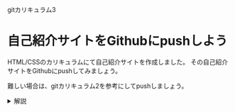 gitカリキュラム3
# 自己紹介サイトをGithubにpushしよう

HTML/CSSのカリキュラムにて自己紹介サイトを作成しました。
その自己紹介サイトをGithubにpushしてみましょう。

難しい場合は、gitカリキュラム2を参考にしてpushしましょう。

<details><summary>解説</summary>

### Githubでリポジトリを作成する
Githubにアクセスし、ページの右上隅で+を選択して「New repository」をクリックします。

![alt text](./images/git3/git3-1.png)

今回は、Repository nameのところに「Self-introduction site」、Descriptionのところに「自己紹介サイトです」と記述しましょう。

<img src="./images/git3/git3-2.png" width="50%" height="600px">

最後に緑色のボタンの「Create repository」を押してリポジトリを作成してください。

すると下記のようなページが表示されるはずです。


<img src="./images/git3/git3-3.png" width="50%">

### 作業する人の情報を登録する

自己紹介サイトのフォルダをVSCodeで開いた後にCtrl+jを押してターミナルを表示しましょう。

プロジェクトで作業する人の情報をGitに教える必要があります。

下記のコマンドを1行ずつ実行しましょう。

```
git config --local user.name "自分の名前"
git config --local user.email "Githubのメールアドレス"
```

### プロジェクトフォルダの初期化をする
git initを使用して自己紹介サイトのフォルダをGitの管理対象にします。

<img src="./images/git3/git3-4.png" width="50%">

```
git init
```
git initと入力し初期化を行いましょう。

### 変更を追加した内容を選択する
git addを使用して次のコミットにて記録する内容を選択します。

```
git add .
```

git addと入力し次のコミットにて記録する内容を選択しましょう。
addの後に.(ドット)を使用することによって、すべての変更を保存したい内容として選択することができます。

### コミットをして追加した内容を記録する
git commitを使用してaddにて追加した内容がどういった内容なのか説明を加え記録します。

```
git commit -m "初めのコミット：自己紹介サイト"
```

### Githubに追加した変更をアップロードする

リポジトリを作成したときに表示されたページから赤の矢印の部分を押して、コピーを行ってください。

<img src="./images/git3/git3-5.png" width="50%">

コピーした内容をすべてターミナルにて実行しましょう。
```
git remote add origin git@github.com:xxxxx/Self-introduction-site.git
git branch -M main
git push -u origin main
```

pushをした内容がGithubにて確認することができればpushに成功しています。